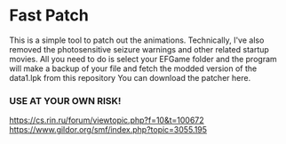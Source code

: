# Fast Patch

This is a simple tool to patch out the animations. Technically, I've also removed the photosensitive seizure warnings and other related startup movies. All you need to do is select your EFGame folder and the program will make a backup of your file and fetch the modded version of the data1.lpk from this repository
You can download the patcher here.

### USE AT YOUR OWN RISK!


https://cs.rin.ru/forum/viewtopic.php?f=10&t=100672
https://www.gildor.org/smf/index.php?topic=3055.195
